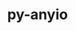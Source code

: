 ---
title: "py-anyio"
layout: cache
categories: [package, develop-2024-02-18]
meta: {"versions": ["3.6.2", "4.0.0"], "compilers": ["gcc@=11.1.0", "gcc@=11.4.0", "gcc@=9.4.0", "oneapi@=2024.0.0"], "oss": ["ubuntu20.04", "ubuntu22.04"], "platforms": ["linux"], "targets": ["neoverse_v1", "neoverse_v2", "ppc64le", "x86_64_v3"], "stacks": ["data-vis-sdk", "e4s", "e4s-neoverse-v2", "e4s-neoverse_v1", "e4s-oneapi", "e4s-power", "root"], "num_specs": 13, "num_specs_by_stack": {"e4s-neoverse_v1": 2, "root": 13, "e4s-power": 2, "data-vis-sdk": 2, "e4s": 3, "e4s-neoverse-v2": 2, "e4s-oneapi": 2}}
spec_details: [{"hash": "z7fbkqtne2pgqnil3s5fahj3vkqpqlpm", "compiler": "gcc@=11.4.0", "versions": ["4.0.0"], "os": "ubuntu20.04", "platform": "linux", "target": "neoverse_v1", "variants": ["build_system=python_pip"], "stacks": ["e4s-neoverse_v1", "root"], "size": "-", "tarball": "https://binaries.spack.io/develop-2024-02-18/build_cache/linux-ubuntu20.04-neoverse_v1/gcc-11.4.0/py-anyio-4.0.0/linux-ubuntu20.04-neoverse_v1-gcc-11.4.0-py-anyio-4.0.0-z7fbkqtne2pgqnil3s5fahj3vkqpqlpm.spack"}, {"hash": "m732yacbxdwcpyoecxwqizlnedxazox4", "compiler": "gcc@=11.4.0", "versions": ["3.6.2"], "os": "ubuntu20.04", "platform": "linux", "target": "neoverse_v1", "variants": ["build_system=python_pip"], "stacks": ["e4s-neoverse_v1", "root"], "size": "-", "tarball": "https://binaries.spack.io/develop-2024-02-18/build_cache/linux-ubuntu20.04-neoverse_v1/gcc-11.4.0/py-anyio-3.6.2/linux-ubuntu20.04-neoverse_v1-gcc-11.4.0-py-anyio-3.6.2-m732yacbxdwcpyoecxwqizlnedxazox4.spack"}, {"hash": "kdihrkrbqv6ac34pfzsudd3sujqrq46e", "compiler": "gcc@=9.4.0", "versions": ["3.6.2"], "os": "ubuntu20.04", "platform": "linux", "target": "ppc64le", "variants": ["build_system=python_pip"], "stacks": ["e4s-power", "root"], "size": "-", "tarball": "https://binaries.spack.io/develop-2024-02-18/build_cache/linux-ubuntu20.04-ppc64le/gcc-9.4.0/py-anyio-3.6.2/linux-ubuntu20.04-ppc64le-gcc-9.4.0-py-anyio-3.6.2-kdihrkrbqv6ac34pfzsudd3sujqrq46e.spack"}, {"hash": "nvwb7oti3y7pulx73prwagqpo7rde2sl", "compiler": "gcc@=9.4.0", "versions": ["4.0.0"], "os": "ubuntu20.04", "platform": "linux", "target": "ppc64le", "variants": ["build_system=python_pip"], "stacks": ["e4s-power", "root"], "size": "-", "tarball": "https://binaries.spack.io/develop-2024-02-18/build_cache/linux-ubuntu20.04-ppc64le/gcc-9.4.0/py-anyio-4.0.0/linux-ubuntu20.04-ppc64le-gcc-9.4.0-py-anyio-4.0.0-nvwb7oti3y7pulx73prwagqpo7rde2sl.spack"}, {"hash": "kg42z2kz3ob5py3qtjaw36rxjhirl4nf", "compiler": "gcc@=11.1.0", "versions": ["3.6.2"], "os": "ubuntu20.04", "platform": "linux", "target": "x86_64_v3", "variants": ["build_system=python_pip"], "stacks": ["data-vis-sdk", "root"], "size": "-", "tarball": "https://binaries.spack.io/develop-2024-02-18/build_cache/linux-ubuntu20.04-x86_64_v3/gcc-11.1.0/py-anyio-3.6.2/linux-ubuntu20.04-x86_64_v3-gcc-11.1.0-py-anyio-3.6.2-kg42z2kz3ob5py3qtjaw36rxjhirl4nf.spack"}, {"hash": "gjpcqmzx6rmlstiw76zfsd2qyfkvycfi", "compiler": "gcc@=11.1.0", "versions": ["4.0.0"], "os": "ubuntu20.04", "platform": "linux", "target": "x86_64_v3", "variants": ["build_system=python_pip"], "stacks": ["data-vis-sdk", "root"], "size": "-", "tarball": "https://binaries.spack.io/develop-2024-02-18/build_cache/linux-ubuntu20.04-x86_64_v3/gcc-11.1.0/py-anyio-4.0.0/linux-ubuntu20.04-x86_64_v3-gcc-11.1.0-py-anyio-4.0.0-gjpcqmzx6rmlstiw76zfsd2qyfkvycfi.spack"}, {"hash": "ekz5l2kuhyj4ocgjxls2lomm3rx6fybk", "compiler": "gcc@=11.4.0", "versions": ["3.6.2"], "os": "ubuntu20.04", "platform": "linux", "target": "x86_64_v3", "variants": ["build_system=python_pip"], "stacks": ["e4s", "root"], "size": "-", "tarball": "https://binaries.spack.io/develop-2024-02-18/build_cache/linux-ubuntu20.04-x86_64_v3/gcc-11.4.0/py-anyio-3.6.2/linux-ubuntu20.04-x86_64_v3-gcc-11.4.0-py-anyio-3.6.2-ekz5l2kuhyj4ocgjxls2lomm3rx6fybk.spack"}, {"hash": "pubgh643rzy2jtixmij3he5whcciacid", "compiler": "gcc@=11.4.0", "versions": ["3.6.2"], "os": "ubuntu20.04", "platform": "linux", "target": "x86_64_v3", "variants": ["build_system=python_pip"], "stacks": ["e4s", "root"], "size": "-", "tarball": "https://binaries.spack.io/develop-2024-02-18/build_cache/linux-ubuntu20.04-x86_64_v3/gcc-11.4.0/py-anyio-3.6.2/linux-ubuntu20.04-x86_64_v3-gcc-11.4.0-py-anyio-3.6.2-pubgh643rzy2jtixmij3he5whcciacid.spack"}, {"hash": "pq63jjygi6xksuw3e6jzodlevbrafca2", "compiler": "gcc@=11.4.0", "versions": ["4.0.0"], "os": "ubuntu20.04", "platform": "linux", "target": "x86_64_v3", "variants": ["build_system=python_pip"], "stacks": ["e4s", "root"], "size": "-", "tarball": "https://binaries.spack.io/develop-2024-02-18/build_cache/linux-ubuntu20.04-x86_64_v3/gcc-11.4.0/py-anyio-4.0.0/linux-ubuntu20.04-x86_64_v3-gcc-11.4.0-py-anyio-4.0.0-pq63jjygi6xksuw3e6jzodlevbrafca2.spack"}, {"hash": "hh5l2inzphme2popayunt5vpubfjcol4", "compiler": "gcc@=11.4.0", "versions": ["4.0.0"], "os": "ubuntu22.04", "platform": "linux", "target": "neoverse_v2", "variants": ["build_system=python_pip"], "stacks": ["e4s-neoverse-v2", "root"], "size": "-", "tarball": "https://binaries.spack.io/develop-2024-02-18/build_cache/linux-ubuntu22.04-neoverse_v2/gcc-11.4.0/py-anyio-4.0.0/linux-ubuntu22.04-neoverse_v2-gcc-11.4.0-py-anyio-4.0.0-hh5l2inzphme2popayunt5vpubfjcol4.spack"}, {"hash": "zkzefsggqi7p5mr52kfjrv2hkki7njkx", "compiler": "gcc@=11.4.0", "versions": ["3.6.2"], "os": "ubuntu22.04", "platform": "linux", "target": "neoverse_v2", "variants": ["build_system=python_pip"], "stacks": ["e4s-neoverse-v2", "root"], "size": "-", "tarball": "https://binaries.spack.io/develop-2024-02-18/build_cache/linux-ubuntu22.04-neoverse_v2/gcc-11.4.0/py-anyio-3.6.2/linux-ubuntu22.04-neoverse_v2-gcc-11.4.0-py-anyio-3.6.2-zkzefsggqi7p5mr52kfjrv2hkki7njkx.spack"}, {"hash": "tewk4s2oufwvjibvu32hojzs56jltq6j", "compiler": "oneapi@=2024.0.0", "versions": ["3.6.2"], "os": "ubuntu22.04", "platform": "linux", "target": "x86_64_v3", "variants": ["build_system=python_pip"], "stacks": ["root", "e4s-oneapi"], "size": "-", "tarball": "https://binaries.spack.io/develop-2024-02-18/build_cache/linux-ubuntu22.04-x86_64_v3/oneapi-2024.0.0/py-anyio-3.6.2/linux-ubuntu22.04-x86_64_v3-oneapi-2024.0.0-py-anyio-3.6.2-tewk4s2oufwvjibvu32hojzs56jltq6j.spack"}, {"hash": "vy7tenxvmdniojsfjl2yegsxaiha3bke", "compiler": "oneapi@=2024.0.0", "versions": ["4.0.0"], "os": "ubuntu22.04", "platform": "linux", "target": "x86_64_v3", "variants": ["build_system=python_pip"], "stacks": ["root", "e4s-oneapi"], "size": "-", "tarball": "https://binaries.spack.io/develop-2024-02-18/build_cache/linux-ubuntu22.04-x86_64_v3/oneapi-2024.0.0/py-anyio-4.0.0/linux-ubuntu22.04-x86_64_v3-oneapi-2024.0.0-py-anyio-4.0.0-vy7tenxvmdniojsfjl2yegsxaiha3bke.spack"}]
---
